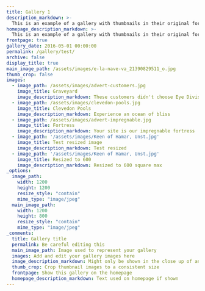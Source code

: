 ```yaml
---
title: Gallery 1
description_markdown: >-
  This is an example of a gallery with thumbnails in their original format - landscape or portrait, exactly as you upload them.
homepage_description_markdown: >-
  This is an example of a gallery with thumbnails in their original format - landscape or portrait, exactly as you upload them. 
frontpage: true
gallery_date: 2016-05-01 00:00:00
permalink: /gallery/test/
archive: false
display_title: true
main_image_path: /assets/images/e-la-nave-va_21390829511_o.jpg
thumb_crop: false
images:
  - image_path: /assets/images/advert-customers.jpg
    image_title: Graveyard
    image_description_markdown: These customers didn't choose Eye Division
  - image_path: /assets/images/clevedon-pools.jpg
    image_title: Clevedon Pools
    image_description_markdown: Experience an ocean of bliss
  - image_path: /assets/images/advert-impregnable.jpg
    image_title: Fortress
    image_description_markdown: Your site is our impregnable fortress
  - image_path: '/assets/images/Keen of Hamar, Unst.jpg'
    image_title: Test resized image
    image_description_markdown: Test resized
  - image_path: '/assets/images/Keen of Hamar, Unst.jpg'
    image_title: Resized to 600
    image_description_markdown: Resized to 600 square max
_options:
  image_path:
    width: 1200
    height: 1200
    resize_style: "contain"
    mime_type: "image/jpeg"
  main_image_path:
    width: 1200
    height: 800
    resize_style: "contain"
    mime_type: "image/jpeg"
_comments:
  title: Gallery title
  permalink: Be careful editing this
  main_image_path: Image used to represent your gallery
  images: Add and edit your gallery images here
  image_description_markdown: Might only be shown in the close up of an image
  thumb_crop: Crop thumbnail images to a consistent size
  frontpage: Show this gallery on the homepage
  homepage_description_markdown: Text used on homepage if shown
---
```

